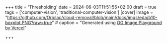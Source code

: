 +++
title = 'Thresholding'
date = 2024-06-03T11:51:55+02:00
draft = true
tags = ['computer-vision', 'traditional-computer-vision']
[cover]
    image = "https://github.com/Oriolac/cloud-removal/blob/main/docs/imgs/eda/b10-boxplot.PNG?raw=true"
    # caption = "Generated using [OG Image Playground by Vercel](https://og-playground.vercel.app/)"

+++